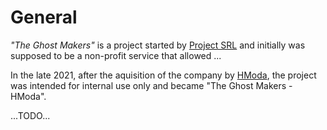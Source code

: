 # General

*"The Ghost Makers"* is a project started by [Project SRL](https://www.projectofficinacreativa.it/) and initially was supposed to be a non-profit service that allowed ...

In the late 2021, after the aquisition of the company by [HModa](https://www.holdingmoda.it/), the project was intended for internal use only and became "The Ghost Makers - HModa".

...TODO...